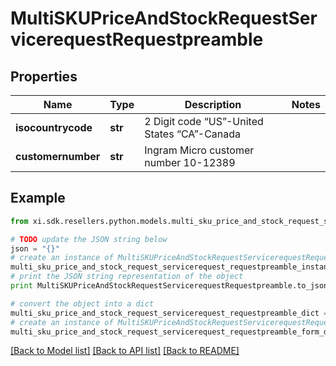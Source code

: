 # MultiSKUPriceAndStockRequestServicerequestRequestpreamble


## Properties

Name | Type | Description | Notes
------------ | ------------- | ------------- | -------------
**isocountrycode** | **str** | 2 Digit code “US”-United States “CA”-Canada | 
**customernumber** | **str** | Ingram Micro customer number 10-12389 | 

## Example

```python
from xi.sdk.resellers.python.models.multi_sku_price_and_stock_request_servicerequest_requestpreamble import MultiSKUPriceAndStockRequestServicerequestRequestpreamble

# TODO update the JSON string below
json = "{}"
# create an instance of MultiSKUPriceAndStockRequestServicerequestRequestpreamble from a JSON string
multi_sku_price_and_stock_request_servicerequest_requestpreamble_instance = MultiSKUPriceAndStockRequestServicerequestRequestpreamble.from_json(json)
# print the JSON string representation of the object
print MultiSKUPriceAndStockRequestServicerequestRequestpreamble.to_json()

# convert the object into a dict
multi_sku_price_and_stock_request_servicerequest_requestpreamble_dict = multi_sku_price_and_stock_request_servicerequest_requestpreamble_instance.to_dict()
# create an instance of MultiSKUPriceAndStockRequestServicerequestRequestpreamble from a dict
multi_sku_price_and_stock_request_servicerequest_requestpreamble_form_dict = multi_sku_price_and_stock_request_servicerequest_requestpreamble.from_dict(multi_sku_price_and_stock_request_servicerequest_requestpreamble_dict)
```
[[Back to Model list]](../README.md#documentation-for-models) [[Back to API list]](../README.md#documentation-for-api-endpoints) [[Back to README]](../README.md)


